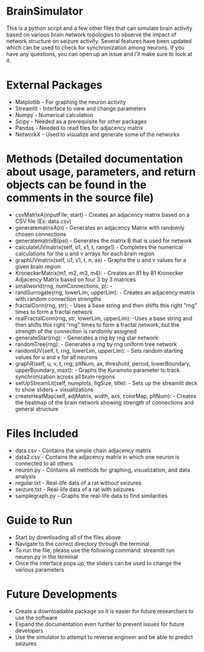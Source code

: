 # BrainSimulator
This is a python script and a few other files that can simulate brain activity based on various brain network topologies to observe the impact of network structure on seizure activity. Several features have been updated which can be used to check for synchronization among neurons. If you have any questions, you can open up an issue and I'll make sure to look at it.

# External Packages
- Matplotlib - For graphing the neuron activity
- Streamlit - Interface to view and change parameters
- Numpy - Numerical calculation
- Scipy - Needed as a prerequisite for other packages
- Pandas - Needed to read files for adjacency matrix
- NetworkX - Used to visualize and generate some of the networks

# Methods (Detailed documentation about usage, parameters, and return objects can be found in the comments in the source file)
- csvMatrixA(inputFile, start) - Creates an adjacency matrix based on a CSV file (Ex: data.csv)
- generatematrixA(n) - Generates an adjacency Matrix with randomly chosen connections
- generatematrixB(psi) - Generates the matrix B that is used for network 
- calculateUVmatrix(self, u1, v1, t, range1) - Completes the numerical calculations for the u and v arrays for each brain region
- graphUVmatrix(self, u1, v1, t, n, ax) - Graphs the u and v values for a given brain region
- KroneckerMatrix(m1, m2, m3, m4): - Creates an 81 by 81 Kronecker Adjacency Matrix based on four 3 by 3 matrices
- smallworld(rng, numConnections, p): - 
- randSurrogate(rng, lowerLim, upperLim): - Creates an adjacency matrix with random connection strengths
- fractalConn(rng, str): - Uses a base string and then shifts this right "rng" times to form a fractal network
- realFractalConn(rng, str, lowerLim, upperLim): -Uses a base string and then shifts this right "rng" times to form a fractal network, but the strength of the connection is randomly assigned
- generateStar(rng): - Generates a rng by rng star network
- randomTree(rng): - Generates a rng by rng uniform tree network
- randomUV(self, t, rng, lowerLim, upperLim): - Sets random starting values for u and v for all neurons
- graphR(self, u, v, t, rng, pltNum, ax, threshold, period, lowerBoundary, upperBoundary, maxt): - Graphs the Kuramoto parameter to track synchronization across all brain regions
- setUpStreamLit(self, numplots, figSize, title): - Sets up the streamlit deck to show sliders + visualizations
- createHeatMap(self, adjMatrix, width, axs, colorMap, pltNum): - Creates the heatmap of the brain network showing strength of connections and general structure
# Files Included 
- data.csv - Contains the simple chain adjacency matrix
- data2.csv - Contains the adjacency matrix in which one neuron is connected to all others
- neuron.py - Contains all methods for graphing, visualization, and data analysis
- regular.txt - Real-life data of a rat without seizures
- seizure.txt - Real-life data of a rat with seizures
- samplegraph.py - Graphs the real-life data to find similarities

# Guide to Run
- Start by downloading all of the files above
- Navigate to the correct directory through the terminal
- To run the file, please use the following command: streamlit run neuron.py in the terminal
- Once the interface pops up, the sliders can be used to change the various parameters

# Future Developments
- Create a downloadable package so it is easier for future researchers to use the software
- Expand the documentation even further to prevent issues for future developers
- Use the simulator to attempt to reverse engineer and be able to predict seizures
